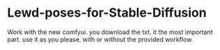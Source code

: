 # Lewd-poses-for-Stable-Diffusion
Work with the new comfyui. you download the txt. it the most important part. use it as you please. with or without the provided workflow.
